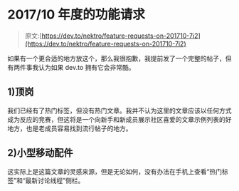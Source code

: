 # 2017/10 年度的功能请求

> 原文:[https://dev.to/nektro/feature-requests-on-201710-7i2](https://dev.to/nektro/feature-requests-on-201710-7i2)

如果有一个更合适的地方放这个，那么我很抱歉，我提前发了一个完整的帖子，但有两件事我认为如果 dev.to 拥有它会非常酷。

## [](#1-top-posts)1)顶岗

我们已经有了热门标签，但没有热门文章。我并不认为这里的文章应该以任何方式成为反应的竞赛，但这将是一个向新手和新成员展示社区喜爱的文章示例列表的好地方，也是老成员容易找到流行帖子的地方。

## [](#2-small-mobile-enhancements)2)小型移动配件

这实际上是这篇文章的灵感来源，但是无论如何，没有办法在手机上查看“热门标签”和“最新讨论线程”侧栏。